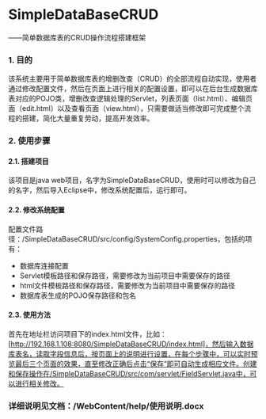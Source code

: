 # SimpleDataBaseCRUD
——简单数据库表的CRUD操作流程搭建框架

### 1.    目的
该系统主要用于简单数据库表的增删改查（CRUD）的全部流程自动实现，使用者通过修改配置文件，然后在页面上进行相关的配置设置，即可以在后台生成数据库表对应的POJO类，增删改查逻辑处理的Servlet，列表页面（list.html）、编辑页面（edit.html）以及查看页面（view.html），只需要做适当修改即可完成整个流程的搭建，简化大量重复劳动，提高开发效率。

### 2.	使用步骤
#### 2.1.	搭建项目
该项目是java web项目，名字为SimpleDataBaseCRUD，使用时可以修改为自己的名字，然后导入Eclipse中，修改系统配置后，运行即可。
#### 2.2.	修改系统配置
配置文件路径：/SimpleDataBaseCRUD/src/config/SystemConfig.properties，包括的项有：  
* 数据库连接配置  
* Servlet模板路径和保存路径，需要修改为当前项目中需要保存的路径  
* html文件模板路径和保存路径，需要修改为当前项目中需要保存的路径  
* 数据库表生成的POJO保存路径和包名  

#### 2.3.	使用方法
首先在地址栏访问项目下的index.html文件，比如：[http://192.168.1.108:8080/SimpleDataBaseCRUD/index.html]，然后输入数据库表名，读取字段信息后，按页面上的说明进行设置，在每个步骤中，可以实时预览最后三个页面的效果，直至修改正确后点击“保存”即可自动生成相应文件。创建和保存操作在/SimpleDataBaseCRUD/src/com/servlet/FieldServlet.java中，可以进行相关修改。

### 详细说明见文档：/WebContent/help/使用说明.docx
